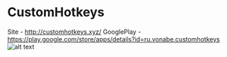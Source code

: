 # CustomHotkeys
Site - http://customhotkeys.xyz/
GooglePlay - https://play.google.com/store/apps/details?id=ru.vonabe.customhotkeys
![alt text](https://lh3.googleusercontent.com/AXPOlk7u5iuockzmuBoZfrcbBugGB4PRTIg6pVrQH-peQZl6NiievyMmfUD_HLzSiao=w1920-h969-rw)
